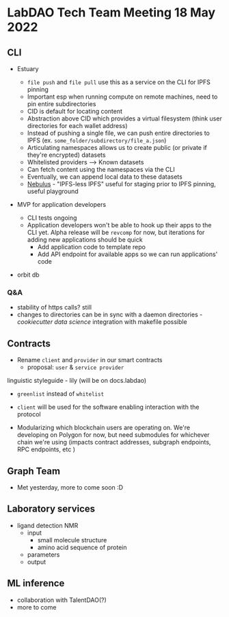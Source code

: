 # LabDAO Tech Team Meeting 18 May 2022

## CLI
* Estuary
    * `file push` and `file pull` use this as a service on the CLI for IPFS pinning
    * Important esp when running compute on remote machines, need to pin entire subdirectories
    * CID is default for locating content
    * Abstraction above CID which provides a virtual filesystem (think user directories for each wallet address)
    * Instead of pushing a single file, we can push entire directories to IPFS (ex. `some_folder/subdirectory/file_a.json`)
    * Articulating namespaces allows us to create public (or private if they're encrypted) datasets
    * Whitelisted providers --> Known datasets
    * Can fetch content using the namespaces via the CLI
    * Eventually, we can append local data to these datasets
    * [Nebulus](https://nebulus.dev/) - "IPFS-less IPFS" useful for staging prior to IPFS pinning, useful playground
* MVP for application developers
    * CLI tests ongoing
    * Application developers won't be able to hook up their apps to the CLI yet. Alpha release will be `revcomp` for now, but iterations for adding new applications should be quick
        * Add application code to template repo
        * Add API endpoint for available apps so we can run applications' code

* orbit db

### Q&A
* stability of https calls? still 
* changes to directories can be in sync with a daemon directories - *cookiecutter data science* integration with makefile possible

## Contracts
* Rename `client` and `provider` in our smart contracts
    * proposal: `user` & `service provider`

linguistic styleguide - lily (will be on docs.labdao)
* `greenlist` instead of `whitelist`
* `client` will be used for the software enabling interaction with the protocol

* Modularizing which blockchain users are operating on. We're developing on Polygon for now, but need submodules for whichever chain we're using (impacts contract addresses, subgraph endpoints, RPC endpoints, etc )

## Graph Team
* Met yesterday, more to come soon :D

## Laboratory services
* ligand detection NMR
    * input
        * small molecule structure 
        * amino acid sequence of protein
    * parameters
    * output

## ML inference
* collaboration with TalentDAO(?)
* more to come